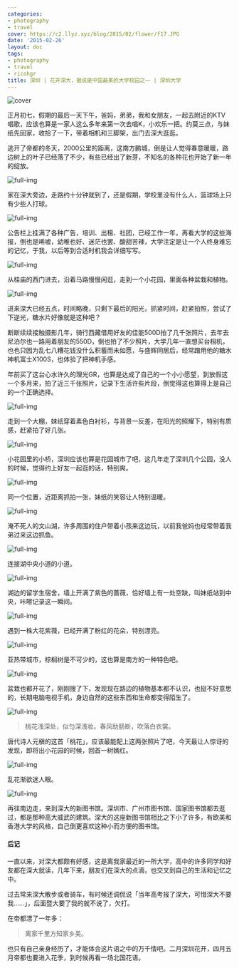 ```yaml
---
categories:
- photography
- travel
cover: https://c2.llyz.xyz/blog/2015/02/flower/f17.JPG
date: '2015-02-26'
layout: doc
tags:
- photography
- travel
- ricohgr
title: 深圳 | 花开深大，据说是中国最美的大学校园之一 | 深圳大学
---
```


![cover](https://c2.llyz.xyz/blog/2015/02/flower/f17.JPG)

正月初七，假期的最后一天下午，爸妈，弟弟，我和女朋友，一起去附近的KTV唱歌，应该也算是一家人这么多年来第一次去唱K，小欢乐一把。约莫三点，与妹纸先回家，收拾了一下，带着相机和三脚架，出门去深大逛逛。

逃开了帝都的冬天，2000公里的距离，这南方鹏城，倒是让人觉得春意暖暖，路边树上的叶子已经落了不少，有些已经出了新芽，不知名的各种花也开始了新一年的绽放。

![full-img](https://c2.llyz.xyz/blog/2015/02/flower/f1.JPG)

家在深大旁边，走路约十分钟就到了，还是假期，学校里没有什么人，篮球场上只有少些人打球。

![full-img](https://c2.llyz.xyz/blog/2015/02/flower/f8.JPG)

公告栏上挂满了各种广告，培训、出租、社团，已经工作一年，再看大学的这些海报，倒也是唏嘘，幼稚也好、迷茫也罢、酸甜苦辣，大学注定是让一个人终身难忘的记忆，于我，以后等到合适时机我会详细写写。

![full-img](https://c2.llyz.xyz/blog/2015/02/flower/f2.JPG)

从桂庙的西门进去，沿着马路慢慢闲逛，走到一个小花园，里面各种盆栽和植物。

![full-img](https://c2.llyz.xyz/blog/2015/02/flower/f3.JPG)

进来深大已经五点，时间略晚，只剩下最后的阳光，抓紧时间，赶紧拍照，尝试了下逆光，糖水片好像就是这种吧？

断断续续接触摄影几年，骑行西藏借用好友的佳能500D拍了几千张照片，去年去尼泊尔也一路用着朋友的550D，倒也拍了不少照片，大学几年一直想买台相机，也也只因为乱七八糟花钱没什么积蓄而未如愿，与盛辉同居后，经常蹭用他的糖水神机富士X100S，也体验了把神机手感。

年前买了这台心水许久的理光GR，也算是达成了自己的一个小小愿望，到放假这一个多月来，拍了近三千张照片，记录下生活许些片段，倒觉得这也算得上是自己的一个正确选择。

![full-img](https://c2.llyz.xyz/blog/2015/02/flower/f4.JPG)

走到一个大棚，妹纸穿着素色白衬衫，与背景一反差，在阳光的照耀下，特别有质感，赶紧拍了好几张。

![full-img](https://c2.llyz.xyz/blog/2015/02/flower/f5.JPG)

小花园里的小桥，深圳应该也算是花园城市了吧，这几年走了深圳几个公园，没人的时候，觉得约上好友一起逛的话，特别爽。

![full-img](https://c2.llyz.xyz/blog/2015/02/flower/f12.JPG)

同一个位置，近距离抓拍一张，妹纸的笑容让人特别温暖。

![full-img](https://c2.llyz.xyz/blog/2015/02/flower/f16.JPG)

淹不死人的文山湖，许多周围的住户带着小孩来这边玩，以前我爸妈也经常带着我弟过来这边抓鱼。

![full-img](https://c2.llyz.xyz/blog/2015/02/flower/f6.JPG)

连接湖中央小道的小道。

![full-img](https://c2.llyz.xyz/blog/2015/02/flower/f7.JPG)

湖边的留学生宿舍，墙上开满了紫色的蔷薇，恰好墙上有一处空缺，叫妹纸站到中央，咔嚓记录这一瞬间。

![full-img](https://c2.llyz.xyz/blog/2015/02/flower/f9.JPG)

遇到一株大花紫薇，已经开满了粉红的花朵，特别漂亮。

![full-img](https://c2.llyz.xyz/blog/2015/02/flower/f10.JPG)

亚热带城市，棕榈树是不可少的，这也算是南方的一种特色吧。

![full-img](https://c2.llyz.xyz/blog/2015/02/flower/f11.JPG)

盆栽也都开花了，刚刚搜了下，发现现在路边的植物基本都不认识，也挺不好意思的，长期电脑电视手机，身边自然的这些东西和生命都变得陌生了。

![full-img](https://c2.llyz.xyz/blog/2015/02/flower/f14.JPG)

> 桃花浅深处，似匀深浅妆。春风助肠断，吹落白衣裳。

唐代诗人元稹的这首「桃花」，应该最能配上这两张照片了吧，今天最让人惊讶的发现，即将出小花园的时候，回首一树嫣红。

![full-img](https://c2.llyz.xyz/blog/2015/02/flower/f15.JPG)

乱花渐欲迷人眼。

![full-img](https://c2.llyz.xyz/blog/2015/02/flower/f18.JPG)

再往南边走，来到深大的新图书馆。深圳市、广州市图书馆、国家图书馆都去逛过，都是那种高大威武的建筑。深大的这座新图书馆相比之下小了许多，有欧美和香港大学的风格，自己倒更喜欢这种小而方便的图书馆。

#### 后记

一直以来，对深大都颇有好感，这是离我家最近的一所大学，高中的许多同学和好友都在深大就读，几年下来，朋友们在深大的点滴，也交叉到自己的生活和记忆之中。

过去常来深大散步或者骑车，有时候还调侃说「当年高考报了深大，可惜深大不要我……」，后面暨大要了我的就不说了，欠打。

在帝都漂了一年多：

> 离家千里方知家乡美。

也只有自己亲身经历了，才能体会这片语之中的万千情吧。二月深圳花开，四月五月帝都也要进入花季，到时候再看一场北国花语。
